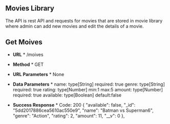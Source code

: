 **Movies Library**
----
The API is rest API and requests for movies that are stored in movie library where admin can add new movies and edit the details of a movie.

**Get Moives**
----
* **URL** *
/moives

* **Method** *
GET

* **URL Parameters** *
None

* **Data Parameters** *
name: 
  type[String]
  required: true
genre: 
  type[String]
  required: true
rating:
  type[Number]
  min:1
  max:5
amount:
  type[Number]
  required: true
available:
  type[Boolean]
  default:false

* **Success Response** *
Code: 200
{
            "available": false,
            "_id": "5dd2017886cea5610ac550e9",
            "name": "Batman vs Superman6",
            "genre": "Action",
            "rating": 2,
            "amount": 11,
            "__v": 0
  },
